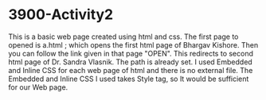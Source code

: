 # 3900-Activity2
This is a basic web page created using html and css.
The first page to opened is a.html ; which opens the first html page of Bhargav Kishore.
Then you can follow the link given in that page "OPEN".
This redirects to second html page of Dr. Sandra Vlasnik.
The path is already set.
I used Embedded and Inline CSS for each web page of html and there is no external file.
The Embedded and Inline CSS I used takes Style tag, so It would be sufficient for our Web page.

